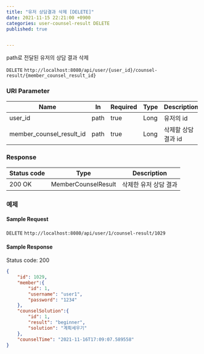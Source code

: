 ```yaml
---
title: "유저 상담결과 삭제 [DELETE]"
date: 2021-11-15 22:21:00 +0900
categories: user-counsel-result DELETE
published: true


---
```


path로 전달된 유저의 상담 결과 삭제

`DELETE` `http://localhost:8080/api/user/{user_id}/counsel-result/{member_counsel_result_id}`

### URI Parameter

| Name                     | In   | Required | Type | Description         |
| ------------------------ | ---- | -------- | ---- | ------------------- |
| user_id                  | path | true     | Long | 유저의 id           |
| member_counsel_result_id | path | true     | Long | 삭제할 상담 결과 id |

### Response

| Status code | Type                | Description           |
| ----------- | ------------------- | --------------------- |
| 200 OK      | MemberCounselResult | 삭제한 유저 상담 결과 |



### 예제

#### Sample Request

`DELETE` `http://localhost:8080/api/user/1/counsel-result/1029`

#### Sample Response

Status code: 200

```json
{
    "id": 1029,
    "member":{
        "id": 1,
        "username": "user1",
        "password": "1234"
    },
    "counselSolution":{
        "id": 1,
        "result": "beginner",
        "solution": "계획세우기"
    },
    "counselTime": "2021-11-16T17:09:07.589558"
}
```

